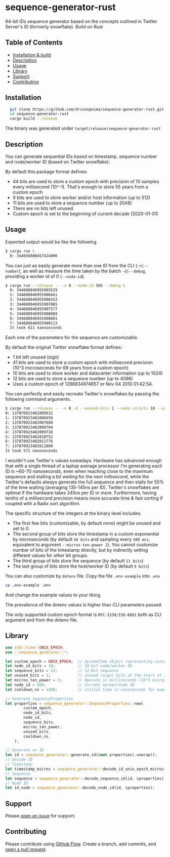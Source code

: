 # sequence-generator-rust

64-bit IDs sequence generator based on the concepts outlined in Twitter Server's ID (formerly snowflake). Build on Rust

## Table of Contents

- [Installation & build](#installation)
- [Description](#description)
- [Usage](#usage)
- [Library](#Library)
- [Support](#support)
- [Contributing](#contributing)

## Installation

```sh
  git clone https://github.com/drconopoima/sequence-generator-rust.git
  cd sequence-generator-rust
  cargo build --release
```

The binary was generated under `target/release/sequence-generator-rust`

## Description

You can generate sequential IDs based on timestamp, sequence number and node/worker ID (based on Twitter snowflake):

By default this package format defines:

- 44 bits are used to store a custom epoch with precision of 10 samples every millisecond (10^-1). That's enough to store 55 years from a custom epoch
- 9 bits are used to store worker and/or host information (up to 512)
- 11 bits are used to store a sequence number (up to 2048)
- There are no bits left unused.
- Custom epoch is set to the beginning of current decade (2020-01-01)

## Usage

Expected output would be like the following

```sh
$ cargo run \
  0: 344656800457424896
```

You can just as easily generate more than one ID from the CLI (`-n|--number`), as well as measure the time taken by the batch `-d|--debug`, providing a worker id of 0 (`--node-id`).

```sh
$ cargo run --release -- -n 8 --node-id 505 --debug \
  0: 344680846955905529
  1: 344680846955906041
  2: 344680846955906553
  3: 344680846955907065
  4: 344680846955907577
  5: 344680846955908089
  6: 344680846955908601
  7: 344680846955909113
  It took 611 nanoseconds
```

Each one of the parameters for the sequence are customizable.

By default the original Twitter snowflake format defines:

- 1 bit left unused (sign)
- 41 bits are used to store a custom epoch with millisecond precision (10^3 microseconds for 69 years from a custom epoch)
- 10 bits are used to store worker and datacenter information (up to 1024)
- 12 bits are used to store a sequence number (up to 4096)
- Uses a custom epoch of 1288834974657 or Nov 04 2010 01:42:54.

You can perfectly and easily recreate Twitter's snowflakes by passing the following command arguments.

```sh
$ cargo run --release -- -n 8 -d --unused-bits 1 --node-id-bits 10 --sequence-bits 12 --micros-ten-power 3 --custom-epoch '2010-11-04T01:42:54Z'  --node-id 128
0: 137870923482005632
1: 137870923482006656
2: 137870923482007680
3: 137870923482008704
4: 137870923482009728
5: 137870923482010752
6: 137870923482011776
7: 137870923482012800
It took 571 nanoseconds
```

I wouldn't use Twitter's values nowadays. Hardware has advanced enough that with a single thread of a laptop average processor I'm generating each ID in ~60-70 nanoseconds, even when reaching close to the maximum sequence and stalling a bit waiting for the next millisecond, while the Twitter's defaults always generate the full sequence and then stalls for 55% of the time waiting (averaging 135-145ns per ID). Twitter's snowflakes are optimal if the hardware takes 245ns per ID or more. Furthermore, having tenths of a millisecond precision means more accurate time & fast sorting if coupled with a Radix sort algorithm.

The specific structure of the integers at the binary level includes:

- The first few bits (customizable, by default none) might be unused and set to 0.
- The second group of bits store the timestamp in a custom exponential by microseconds (by default `44 bits` and sampling every `100 mcs`, equivalent to argument `--micros-ten-power 2`). You cannot customize number of bits of the timestamp directly, but by indirectly setting different values for other bit groups.
- The third group of bits store the sequence (by default `11 bits`)
- The last group of bits store the host/worker ID (by default `9 bits`)

You can also customize by `dotenv` file. Copy the file `.env-example` into `.env`

```sh
cp .env-example .env
```

And change the example values to your liking.

The prevalence of the dotenv values is higher than CLI parameters passed.

The only supported custom epoch format is `RFC-3339/ISO-8601` both as CLI argument and from the dotenv file.

## Library

```rust
use std::time::UNIX_EPOCH;
use ::sequence_generator::*;

let custom_epoch = UNIX_EPOCH;  // SystemTime object representing custom epoch time. Use checked_add(Duration) for different time
let node_id_bits = 10;          // 10-bit node/worker ID
let sequence_bits = 12;         // 12-bit sequence
let unused_bits = 1;            // unused (sign) bits at the start of the ID. 1 or 0 generally
let micros_ten_power = 3;       // Operate in milliseconds (10^3 microseconds)
let node_id = 500;              // Current worker/node ID
let cooldown_ns = 1500;         // initial time in nanoseconds for exponential backoff wait after sequence is exhausted

// Generate SequenceProperties
let properties = sequence_generator::SequenceProperties::new(
        custom_epoch,
        node_id_bits,
        node_id,
        sequence_bits,
        micros_ten_power,
        unused_bits,
        cooldown_ns,
    );

// Generate an ID
let id = sequence_generator::generate_id(&mut properties).unwrap();
// Decode ID
// Timestamp
let timestamp_micros = sequence_generator::decode_id_unix_epoch_micros(id, &properties);
// Sequence
let sequence = sequence_generator::decode_sequence_id(id, &properties);
// Node ID
let id_node = sequence_generator::decode_node_id(id, &properties);
```

## Support

Please [open an issue](https://github.com/drconopoima/sequence-generator-rust/issues/new) for support.

## Contributing

Please contribute using [Github Flow](https://guides.github.com/introduction/flow/). Create a branch, add commits, and [open a pull request](https://github.com/drconopoima/sequence-generator-rust/compare/).
